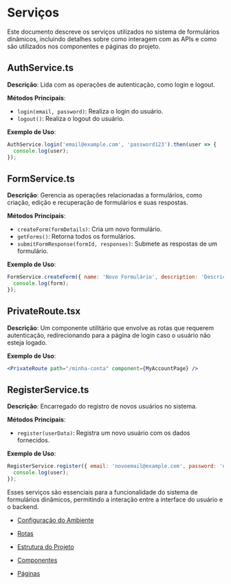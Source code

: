 
# Serviços

Este documento descreve os serviços utilizados no sistema de formulários dinâmicos, incluindo detalhes sobre como interagem com as APIs e como são utilizados nos componentes e páginas do projeto.

## AuthService.ts

**Descrição**: Lida com as operações de autenticação, como login e logout.

**Métodos Principais**:
- `login(email, password)`: Realiza o login do usuário.
- `logout()`: Realiza o logout do usuário.

**Exemplo de Uso**:
```javascript
AuthService.login('email@example.com', 'password123').then(user => {
  console.log(user);
});
```

## FormService.ts

**Descrição**: Gerencia as operações relacionadas a formulários, como criação, edição e recuperação de formulários e suas respostas.

**Métodos Principais**:
- `createForm(formDetails)`: Cria um novo formulário.
- `getForms()`: Retorna todos os formulários.
- `submitFormResponse(formId, responses)`: Submete as respostas de um formulário.

**Exemplo de Uso**:
```javascript
FormService.createForm({ name: 'Novo Formulário', description: 'Descrição do formulário' }).then(form => {
  console.log(form);
});
```

## PrivateRoute.tsx

**Descrição**: Um componente utilitário que envolve as rotas que requerem autenticação, redirecionando para a página de login caso o usuário não esteja logado.

**Exemplo de Uso**:
```jsx
<PrivateRoute path="/minha-conta" component={MyAccountPage} />
```

## RegisterService.ts

**Descrição**: Encarregado do registro de novos usuários no sistema.

**Métodos Principais**:
- `register(userData)`: Registra um novo usuário com os dados fornecidos.

**Exemplo de Uso**:
```javascript
RegisterService.register({ email: 'novoemail@example.com', password: 'novaSenha123', nome: 'Novo Usuário' }).then(user => {
  console.log(user);
});
```

Esses serviços são essenciais para a funcionalidade do sistema de formulários dinâmicos, permitindo a interação entre a interface do usuário e o backend.


- [Configuração do Ambiente](/docs/ConfiguracaoDeAmbiente.md)
- [Rotas](/docs/Rotas.md)
- [Estrutura do Projeto](/docs/EstruturaDoProjeto.md)
- [Componentes](/docs/Componentes.md)

- [Páginas](/docs/Paginas.md)
